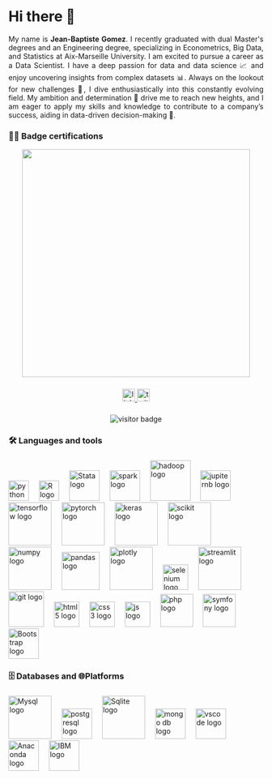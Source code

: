 ###

<h1 align="left">Hi there 👋</h1>
<p style="text-align: justify;">
    My name is <b>Jean-Baptiste Gomez</b>. I recently graduated with dual Master's degrees and an Engineering degree, specializing in Econometrics, Big Data, and Statistics at Aix-Marseille University. I am excited to pursue a career as a Data Scientist. I have a deep passion for data and data science 📈 and enjoy uncovering insights from complex datasets 📊. Always on the lookout for new challenges 🚀, I dive enthusiastically into this constantly evolving field. My ambition and determination 💪 drive me to reach new heights, and I am eager to apply my skills and knowledge to contribute to a company’s success, aiding in data-driven decision-making 🌟.
</p>


###
<h3 align="left">👩‍💻  Badge certifications </h3>


<div align="center">
  <img height="450" src="https://github.com/user-attachments/assets/457a6221-dfff-44be-a242-4a7fc988446b"  />
</div>

###

<div align="center">
  <a href="https://www.linkedin.com/in/jean-baptiste-boris-gomez/" target="_blank">
    <img src="https://img.shields.io/static/v1?message=LinkedIn&logo=linkedin&label=&color=0077B5&logoColor=white&labelColor=&style=for-the-badge" height="25" alt="linkedin logo" />
  </a>
  <a href="https://x.com/borisgomez0" target="_blank">
    <img src="https://img.shields.io/static/v1?message=Twitter&logo=twitter&label=&color=1DA1F2&logoColor=white&labelColor=&style=for-the-badge" height="25" alt="twitter logo" />
  </a>
</div>


###

<div align="center">
  <img src="https://visitor-badge.laobi.icu/badge?page_id=maurodesouza.maurodesouza&" alt="visitor badge" />
</div>




<h3 align="left">🛠 Languages and tools</h3>

###

<div align="left">
  <img src="https://cdn.jsdelivr.net/gh/devicons/devicon/icons/python/python-original.svg" height="40" alt="python logo"  />
  <img width="12" />
  <img src="https://cdn.jsdelivr.net/gh/devicons/devicon@latest/icons/r/r-plain.svg" height="40" alt="R logo"  />
  <img width="12" />
  <img src="https://cdn.jsdelivr.net/gh/devicons/devicon@latest/icons/stata/stata-original-wordmark.svg" height="60" alt="Stata logo" />
  <img width="12" />
  <img src="https://cdn.jsdelivr.net/gh/devicons/devicon@latest/icons/apachespark/apachespark-original-wordmark.svg" height="60" alt="spark logo"  />
  <img width="12" />
  <img src="https://cdn.jsdelivr.net/gh/devicons/devicon@latest/icons/hadoop/hadoop-original-wordmark.svg" height="80" alt="hadoop logo" />
  <img width="12" />
  <img src="https://cdn.jsdelivr.net/gh/devicons/devicon@latest/icons/jupyter/jupyter-original-wordmark.svg" height="60" alt="jupiternb logo" />
  <img width="12" />
  <img src="https://cdn.jsdelivr.net/gh/devicons/devicon@latest/icons/tensorflow/tensorflow-original-wordmark.svg"  height="85" alt="tensorflow logo"/>
  <img width="12" />
  <img src="https://cdn.jsdelivr.net/gh/devicons/devicon@latest/icons/pytorch/pytorch-plain-wordmark.svg" height="85" alt="pytorch logo" />
  <img width="12" />
  <img src="https://cdn.jsdelivr.net/gh/devicons/devicon@latest/icons/kaggle/kaggle-original-wordmark.svg"  height="85" alt="keras logo"  />
  <img width="12" />
  <img src="https://cdn.jsdelivr.net/gh/devicons/devicon@latest/icons/scikitlearn/scikitlearn-original.svg" height="85" alt="scikit logo" />
  <img width="12" />
  <img src="https://cdn.jsdelivr.net/gh/devicons/devicon@latest/icons/numpy/numpy-plain-wordmark.svg" height="85" alt="numpy logo" />
  <img width="12" />
  <img src="https://cdn.jsdelivr.net/gh/devicons/devicon@latest/icons/pandas/pandas-original-wordmark.svg" height="75" alt="pandas logo" />
  <img width="12" />
  <img src="https://cdn.jsdelivr.net/gh/devicons/devicon@latest/icons/plotly/plotly-original-wordmark.svg" height="85" alt="plotly logo" />
  <img width="12" />
  <img src="https://cdn.jsdelivr.net/gh/devicons/devicon@latest/icons/selenium/selenium-original.svg"  height="50" alt="selenium logo"/>
  <img width="12" />
  <img src="https://cdn.jsdelivr.net/gh/devicons/devicon@latest/icons/streamlit/streamlit-plain-wordmark.svg" height="85" alt="streamlit logo"/>
  <img width="12" />
  <img src="https://cdn.jsdelivr.net/gh/devicons/devicon@latest/icons/git/git-plain-wordmark.svg" height="70" alt="git logo"  />
  <img width="12" />
  <img src="https://cdn.jsdelivr.net/gh/devicons/devicon@latest/icons/html5/html5-plain-wordmark.svg" height="50" alt="html5 logo"  />
  <img width="12" />
  <img src="https://cdn.jsdelivr.net/gh/devicons/devicon@latest/icons/css3/css3-plain-wordmark.svg" height="50" alt="css3 logo"  />
  <img width="12" />
  <img src="https://cdn.jsdelivr.net/gh/devicons/devicon@latest/icons/javascript/javascript-original.svg" height="50" alt="js logo" />
  <img width="12" />
  <img src="https://cdn.jsdelivr.net/gh/devicons/devicon@latest/icons/php/php-original.svg"  height="65" alt="php logo" />
  <img width="12" />
  <img src="https://cdn.jsdelivr.net/gh/devicons/devicon@latest/icons/symfony/symfony-original-wordmark.svg" height="65" alt="symfony logo" />
  <img width="12" />
  <img src="https://cdn.jsdelivr.net/gh/devicons/devicon@latest/icons/bootstrap/bootstrap-original-wordmark.svg" height="60" alt="Bootstrap logo"/>
</div>

###

<h3 align="left">🗄️ Databases  and 🌐Platforms</h3>

###

<div align="left">
  <img src="https://cdn.jsdelivr.net/gh/devicons/devicon@latest/icons/mysql/mysql-original-wordmark.svg" height="85" alt="Mysql logo"  />
  <img width="12" />
  <img src="https://cdn.jsdelivr.net/gh/devicons/devicon@latest/icons/postgresql/postgresql-plain-wordmark.svg" height="60" alt="postgresql logo"  />
  <img width="12" />
  <img src="https://cdn.jsdelivr.net/gh/devicons/devicon@latest/icons/sqlite/sqlite-original-wordmark.svg" height="85" alt="Sqlite logo" />
  <img width="12" />
  <img src="https://cdn.jsdelivr.net/gh/devicons/devicon@latest/icons/mongodb/mongodb-plain-wordmark.svg" height="60" alt="mongo db logo"  />
  <img width="12" />
  <img src="https://cdn.jsdelivr.net/gh/devicons/devicon@latest/icons/vscode/vscode-original-wordmark.svg" height="60" alt="vscode logo"  />
  <img width="12" />
  <img src="https://cdn.jsdelivr.net/gh/devicons/devicon@latest/icons/anaconda/anaconda-original-wordmark.svg" height="60" alt="Anaconda logo"  />
  <img width="12" />
  <img src="https://cdn.jsdelivr.net/gh/devicons/devicon@latest/icons/spss/spss-original.svg" height="60" alt="IBM logo"  />
</div>
<!--
**GOMEZBORIS6/GOMEZBORIS6** is a ✨ _special_ ✨ repository because its `README.md` (this file) appears on your GitHub profile.

Here are some ideas to get you started:

- 🔭 I’m currently working on ...
- 🌱 I’m currently learning ...
- 👯 I’m looking to collaborate on ...
- 🤔 I’m looking for help with ...
- 💬 Ask me about ...
- 📫 How to reach me: ...
- 😄 Pronouns: ...
- ⚡ Fun fact: ...
-->
